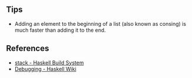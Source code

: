 ## Tips
- Adding an element to the beginning of a list (also known as consing) is much faster than adding it to the end.

## References

- [stack - Haskell Build System](https://docs.haskellstack.org/en/stable/GUIDE/#user-guide)
- [Debugging - Haskell Wiki](https://wiki.haskell.org/Debugging)
